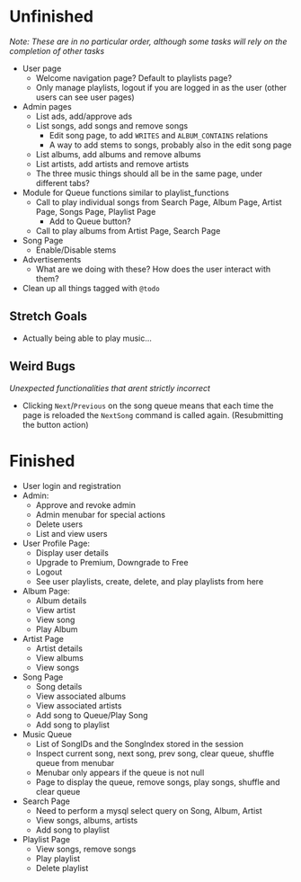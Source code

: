 # Unfinished
*Note: These are in no particular order, although some tasks will rely on the completion of other tasks*
 - User page
    - Welcome navigation page? Default to playlists page?
    - Only manage playlists, logout if you are logged in as the user (other users can see user pages)
 - Admin pages
    - List ads, add/approve ads
    - List songs, add songs and remove songs
        - Edit song page, to add `WRITES` and `ALBUM_CONTAINS` relations
        - A way to add stems to songs, probably also in the edit song page
    - List albums, add albums and remove albums
    - List artists, add artists and remove artists
    - The three music things should all be in the same page, under different tabs?
 - Module for Queue functions similar to playlist_functions
    - Call to play individual songs from Search Page, Album Page, Artist Page, Songs Page, Playlist Page
        - Add to Queue button?
    - Call to play albums from Artist Page, Search Page
 - Song Page
    - Enable/Disable stems
 - Advertisements
    - What are we doing with these? How does the user interact with them?
 - Clean up all things tagged with `@todo`

## Stretch Goals
 - Actually being able to play music...

## Weird Bugs
*Unexpected functionalities that arent strictly incorrect*
 - Clicking `Next`/`Previous` on the song queue means that each time the page is reloaded the `NextSong` command is called again. (Resubmitting the button action)

# Finished
 - User login and registration
 - Admin:
    - Approve and revoke admin
    - Admin menubar for special actions
    - Delete users
    - List and view users
 - User Profile Page:
    - Display user details
    - Upgrade to Premium, Downgrade to Free
    - Logout
    - See user playlists, create, delete, and play playlists from here
 - Album Page:
    - Album details
    - View artist
    - View song
    - Play Album
 - Artist Page
    - Artist details
    - View albums
    - View songs
 - Song Page
    - Song details
    - View associated albums
    - View associated artists
    - Add song to Queue/Play Song
    - Add song to playlist
 - Music Queue
    - List of SongIDs and the SongIndex stored in the session
    - Inspect current song, next song, prev song, clear queue, shuffle queue from menubar
    - Menubar only appears if the queue is not null
    - Page to display the queue, remove songs, play songs, shuffle and clear queue
 - Search Page
    - Need to perform a mysql select query on Song, Album, Artist
    - View songs, albums, artists
    - Add song to playlist
 - Playlist Page
    - View songs, remove songs
    - Play playlist
    - Delete playlist
